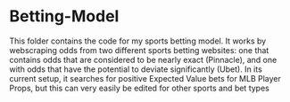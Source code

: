 # Betting-Model

This folder contains the code for my sports betting model. It works by webscraping odds from two different sports betting websites: one that contains odds that are considered to be nearly exact (Pinnacle), and one with odds that have the potential to deviate significantly (Ubet). In its current setup, it searches for positive Expected Value bets for MLB Player Props, but this can very easily be edited for other sports and bet types
